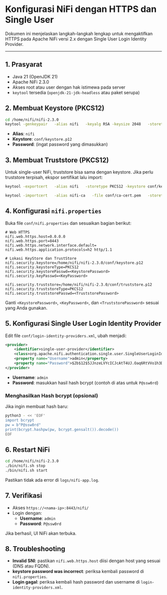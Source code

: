 # Konfigurasi NiFi dengan HTTPS dan Single User

Dokumen ini menjelaskan langkah-langkah lengkap untuk mengaktifkan HTTPS pada Apache NiFi versi 2.x dengan Single User Login Identity Provider.

---

## 1. Prasyarat

- Java 21 (OpenJDK 21)
- Apache NiFi 2.3.0
- Akses root atau user dengan hak istimewa pada server
- `keytool` tersedia (`openjdk-21-jdk-headless` atau paket serupa)

## 2. Membuat Keystore (PKCS12)

```bash
cd /home/nifi/nifi-2.3.0
keytool -genkeypair   -alias nifi   -keyalg RSA -keysize 2048   -storetype PKCS12 -keystore conf/keystore.p12   -validity 3650   -dname "CN=kafka1, OU=IT, O=MyOrg, L=City, ST=State, C=ID"   -ext SAN=DNS:kafka1,IP:10.100.13.205
```

- **Alias**: `nifi`
- **Keystore**: `conf/keystore.p12`
- **Password**: (ingat password yang dimasukkan)

## 3. Membuat Truststore (PKCS12)

Untuk single-user NiFi, truststore bisa sama dengan keystore. Jika perlu truststore terpisah, ekspor sertifikat lalu import:

```bash
keytool -exportcert   -alias nifi   -storetype PKCS12 -keystore conf/keystore.p12   -file conf/ca-cert.pem

keytool -importcert   -alias nifi-ca   -file conf/ca-cert.pem   -storetype PKCS12 -keystore conf/truststore.p12   -noprompt
```

## 4. Konfigurasi `nifi.properties`

Buka file `conf/nifi.properties` dan sesuaikan bagian berikut:

```properties
# Web HTTPS
nifi.web.https.host=0.0.0.0
nifi.web.https.port=8443
nifi.web.https.network.interface.default=
nifi.web.https.application.protocols=h2 http/1.1

# Lokasi KeyStore dan TrustStore
nifi.security.keystore=/home/nifi/nifi-2.3.0/conf/keystore.p12
nifi.security.keystoreType=PKCS12
nifi.security.keystorePasswd=<KeystorePassword>
nifi.security.keyPasswd=<KeyPassword>

nifi.security.truststore=/home/nifi/nifi-2.3.0/conf/truststore.p12
nifi.security.truststoreType=PKCS12
nifi.security.truststorePasswd=<TruststorePassword>
```

Ganti `<KeystorePassword>`, `<KeyPassword>`, dan `<TruststorePassword>` sesuai yang Anda gunakan.

## 5. Konfigurasi Single User Login Identity Provider

Edit file `conf/login-identity-providers.xml`, ubah menjadi:

```xml
<provider>
    <identifier>single-user-provider</identifier>
    <class>org.apache.nifi.authentication.single.user.SingleUserLoginIdentityProvider</class>
    <property name="Username">admin</property>
    <property name="Password">$2b$12$5JJnzeLVYcICJcAtT4UJ.Oaq6RtVVo1h3DC8oHADjRDJQ6QbQtrF6</property>
</provider>
```

- **Username**: `admin`
- **Password**: masukkan hasil hash bcrypt (contoh di atas untuk `P@ssw0rd`)

### Menghasilkan Hash bcrypt (opsional)

Jika ingin membuat hash baru:

```bash
python3 - << 'EOF'
import bcrypt
pw = b"P@ssw0rd"
print(bcrypt.hashpw(pw, bcrypt.gensalt()).decode())
EOF
```

## 6. Restart NiFi

```bash
cd /home/nifi/nifi-2.3.0
./bin/nifi.sh stop
./bin/nifi.sh start
```

Pastikan tidak ada error di `logs/nifi-app.log`.

## 7. Verifikasi

- Akses `https://<nama-ip>:8443/nifi/`
- Login dengan:
  - **Username**: `admin`
  - **Password**: `P@ssw0rd`

Jika berhasil, UI NiFi akan terbuka.

## 8. Troubleshooting

- **Invalid SNI**: pastikan `nifi.web.https.host` diisi dengan host yang sesuai (DNS atau FQDN).
- **keystore password was incorrect**: periksa kembali password di `nifi.properties`.
- **Login gagal**: periksa kembali hash password dan username di `login-identity-providers.xml`.

